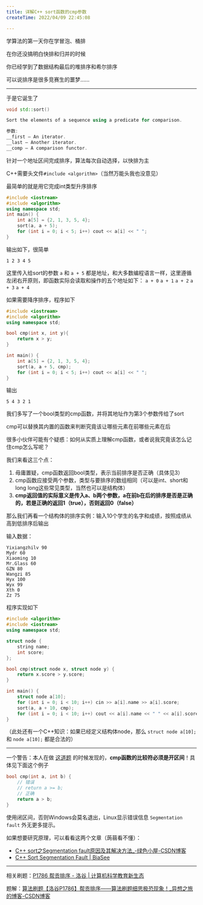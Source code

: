 ```yaml
---
title: 详解C++ sort函数的cmp参数
createTime: 2022/04/09 22:45:08

---
```


学算法的第一天你在学冒泡、桶排

在你还没搞明白快排和归并的时候

你已经学到了数据结构最后的堆排序和希尔排序

可以说排序是很多竞赛生的噩梦……

---

于是它诞生了

```cpp
void std::sort()

Sort the elements of a sequence using a predicate for comparison.

参数:
__first – An iterator.
__last – Another iterator.
__comp – A comparison functor.
```

针对一个地址区间完成排序，算法每次自动选择，以快排为主

C++需要头文件`#include <algorithm>`（当然万能头我也没意见）

最简单的就是用它完成int类型升序排序

```cpp
#include <iostream>
#include <algorithm>
using namespace std;
int main() {
    int a[5] = {2, 1, 3, 5, 4};
    sort(a, a + 5);
    for (int i = 0; i < 5; i++) cout << a[i] << " ";
}
```
输出如下，很简单
```
1 2 3 4 5 
```

这里传入给sort的参数 `a` 和 `a + 5` 都是地址，和大多数编程语言一样，这里遵循左闭右开原则，即函数实际会读取和操作的五个地址如下：
`a + 0`
`a + 1`
`a + 2`
`a + 3`
`a + 4`

如果需要降序排序，程序如下

```cpp
#include <iostream>
#include <algorithm>
using namespace std;

bool cmp(int x, int y){
    return x > y;
}

int main() {
    int a[5] = {2, 1, 3, 5, 4};
    sort(a, a + 5, cmp);
    for (int i = 0; i < 5; i++) cout << a[i] << " ";
}
```
输出
```
5 4 3 2 1 
```

我们多写了一个bool类型的cmp函数，并将其地址作为第3个参数传给了sort

cmp可以替换其内置的函数来判断究竟该让哪些元素在前哪些元素在后

很多小伙伴可能有个疑惑：如何从实质上理解cmp函数，或者说我究竟该怎么记住cmp怎么写呢？

我们来看这三个点：
 1. 毋庸置疑，cmp函数返回bool类型，表示当前排序是否正确（具体见3）
 2. cmp函数应接受两个参数，类型与要排序的数组相同（可以是int、short和long long这些常见类型，当然也可以是结构体）
 3. **cmp返回值的实际意义是传入a、b两个参数，a在前b在后的排序是否是正确的，若是正确的返回1（true），否则返回0（false）**

那么我们再看一个结构体的排序实例：输入10个学生的名字和成绩，按照成绩从高到低排序后输出

输入数据：
```
Yixiangzhilv 90
Mydr 60
Xiaoming 10
Mr.Glass 60
GZN 80
Wangzi 85
Hyx 100
Wyx 99
Xth 0
Zz 75
```

程序实现如下

```cpp
#include <algorithm>
#include <iostream>
using namespace std;

struct node {
    string name;
    int score;
};

bool cmp(struct node x, struct node y) {
    return x.score > y.score;
}

int main() {
    struct node a[10];
    for (int i = 0; i < 10; i++) cin >> a[i].name >> a[i].score;
    sort(a, a + 10, cmp);
    for (int i = 0; i < 10; i++) cout << a[i].name << " " << a[i].score << endl;
}
```

（此处还有一个C++知识：如果已经定义结构体node，那么 `struct node a[10];` 和 `node a[10];` 都是合法的）

---

一个警告：本人在做 [这道题](https://blog.csdn.net/weixin_44495599/article/details/122799603) 的时候发现的，**cmp函数的比较符必须是开区间**！具体见下面这个例子

```cpp
bool cmp(int a, int b) {
	// 错误
	// return a >= b;
	// 正确
	return a > b;
}
```

使用闭区间，否则Windows会莫名退出，Linux显示错误信息 `Segmentation fault` 外无更多提示。

如果想要研究原理，可以看看这两个文章（蒟蒻看不懂）：

- [C++ sort之Segmentation fault原因及其解决方法_-绿色小屋-CSDN博客](https://blog.csdn.net/Xiao13Yu14/article/details/80817277)
- [C++ Sort Segmentation Fault | BiaSee](http://biasee.com/2016-01-22/STL-sort-segmentation-fault/)

---

相关刷题：[P1786 帮贡排序 - 洛谷 | 计算机科学教育新生态](https://www.luogu.com.cn/problem/P1786)

题解：[算法刷题【洛谷P1786】帮贡排序——算法刷题细思极恐现象！_异想之旅的博客-CSDN博客](https://blog.csdn.net/weixin_44495599/article/details/119867069)
